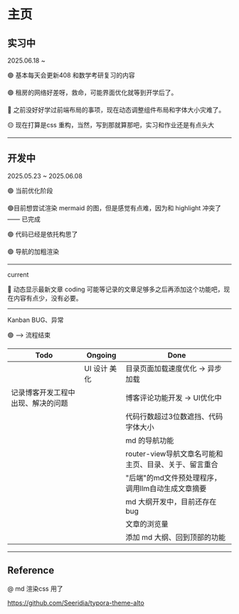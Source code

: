# 主页

## 实习中

2025.06.18 ~

🟢 基本每天会更新408 和数学考研复习的内容

🟢 租房的网络好差呀，救命，可能界面优化就等到开学后了。

🔴 之前没好好学过前端布局的事项，现在动态调整组件布局和字体大小灾难了。

🟡 现在打算是css 重构，当然，写到那就算那吧，实习和作业还是有点头大

---

## 开发中

2025.05.23 ~ 2025.06.08

🟢 当前优化阶段

🟢目前想尝试渲染 mermaid 的图，但是感觉有点难，因为和 highlight 冲突了 —— 已完成

🟢 代码已经是依托构思了

🟢 导航的加粗渲染

---

current

🔴 动态显示最新文章  coding  可能等记录的文章足够多之后再添加这个功能吧，现在内容有点少，没有必要。

---

Kanban  BUG、异常

🟢 --> 流程结束

| Todo                               | Ongoing      | Done                                                  |
| ---------------------------------- | ------------ | ----------------------------------------------------- |
|                                    | UI 设计 美化 | 目录页面加载速度优化 → 异步加载                      |
| 记录博客开发工程中出现、解决的问题 |              | 博客评论功能开发 → UI优化中                          |
|                                    |              | 代码行数超过3位数遮挡、代码字体大小                   |
|                                    |              | md 的导航功能                                         |
|                                    |              | router-view导航文章名可能和主页、目录、关于、留言重合 |
|                                    |              | "后端"的md文件预处理程序，调用llm自动生成文章摘要     |
|                                    |              | md 大纲开发中，目前还存在bug                          |
|                                    |              | 文章的浏览量                                          |
|                                    |              | 添加 md 大纲、回到顶部的功能                          |

---

## Reference

@ md 渲染css 用了

https://github.com/Seeridia/typora-theme-alto
